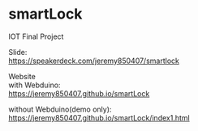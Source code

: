# smartLock
IOT Final Project

Slide: <br />
https://speakerdeck.com/jeremy850407/smartlock

Website <br />
with Webduino:<br />
https://jeremy850407.github.io/smartLock

without Webduino(demo only):<br />
https://jeremy850407.github.io/smartLock/index1.html

